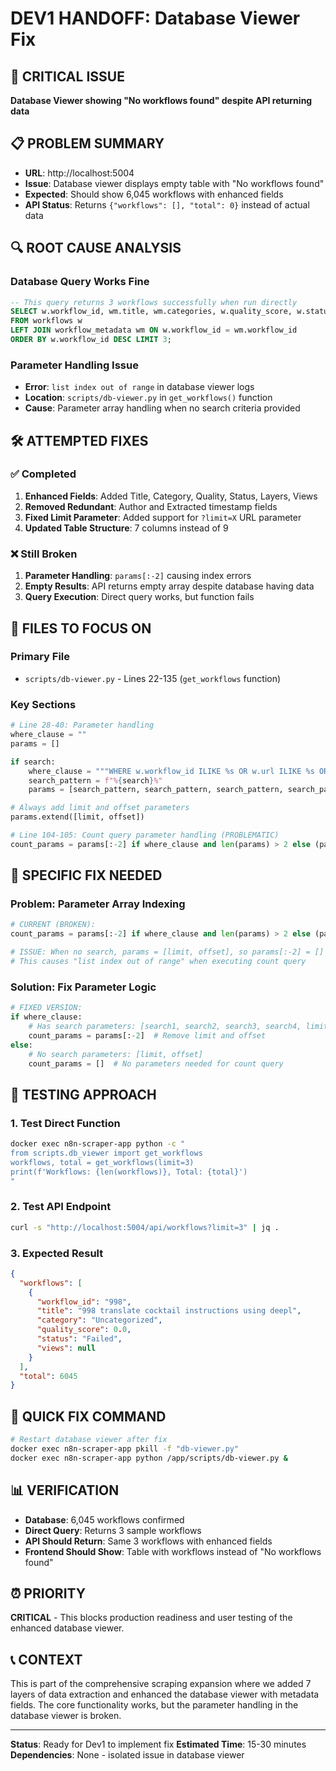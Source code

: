 # DEV1 HANDOFF: Database Viewer Fix

## 🚨 **CRITICAL ISSUE**

**Database Viewer showing "No workflows found" despite API returning data**

## 📋 **PROBLEM SUMMARY**

- **URL**: http://localhost:5004
- **Issue**: Database viewer displays empty table with "No workflows found"
- **Expected**: Should show 6,045 workflows with enhanced fields
- **API Status**: Returns `{"workflows": [], "total": 0}` instead of actual data

## 🔍 **ROOT CAUSE ANALYSIS**

### **Database Query Works Fine**
```sql
-- This query returns 3 workflows successfully when run directly
SELECT w.workflow_id, wm.title, wm.categories, w.quality_score, w.status
FROM workflows w
LEFT JOIN workflow_metadata wm ON w.workflow_id = wm.workflow_id
ORDER BY w.workflow_id DESC LIMIT 3;
```

### **Parameter Handling Issue**
- **Error**: `list index out of range` in database viewer logs
- **Location**: `scripts/db-viewer.py` in `get_workflows()` function
- **Cause**: Parameter array handling when no search criteria provided

## 🛠️ **ATTEMPTED FIXES**

### ✅ **Completed**
1. **Enhanced Fields**: Added Title, Category, Quality, Status, Layers, Views
2. **Removed Redundant**: Author and Extracted timestamp fields
3. **Fixed Limit Parameter**: Added support for `?limit=X` URL parameter
4. **Updated Table Structure**: 7 columns instead of 9

### ❌ **Still Broken**
1. **Parameter Handling**: `params[:-2]` causing index errors
2. **Empty Results**: API returns empty array despite database having data
3. **Query Execution**: Direct query works, but function fails

## 📁 **FILES TO FOCUS ON**

### **Primary File**
- `scripts/db-viewer.py` - Lines 22-135 (`get_workflows` function)

### **Key Sections**
```python
# Line 28-40: Parameter handling
where_clause = ""
params = []

if search:
    where_clause = """WHERE w.workflow_id ILIKE %s OR w.url ILIKE %s OR wm.title ILIKE %s OR wm.author_name ILIKE %s"""
    search_pattern = f"%{search}%"
    params = [search_pattern, search_pattern, search_pattern, search_pattern]

# Always add limit and offset parameters
params.extend([limit, offset])

# Line 104-105: Count query parameter handling (PROBLEMATIC)
count_params = params[:-2] if where_clause and len(params) > 2 else (params if where_clause else [])
```

## 🎯 **SPECIFIC FIX NEEDED**

### **Problem**: Parameter Array Indexing
```python
# CURRENT (BROKEN):
count_params = params[:-2] if where_clause and len(params) > 2 else (params if where_clause else [])

# ISSUE: When no search, params = [limit, offset], so params[:-2] = []
# This causes "list index out of range" when executing count query
```

### **Solution**: Fix Parameter Logic
```python
# FIXED VERSION:
if where_clause:
    # Has search parameters: [search1, search2, search3, search4, limit, offset]
    count_params = params[:-2]  # Remove limit and offset
else:
    # No search parameters: [limit, offset]
    count_params = []  # No parameters needed for count query
```

## 🧪 **TESTING APPROACH**

### **1. Test Direct Function**
```bash
docker exec n8n-scraper-app python -c "
from scripts.db_viewer import get_workflows
workflows, total = get_workflows(limit=3)
print(f'Workflows: {len(workflows)}, Total: {total}')
"
```

### **2. Test API Endpoint**
```bash
curl -s "http://localhost:5004/api/workflows?limit=3" | jq .
```

### **3. Expected Result**
```json
{
  "workflows": [
    {
      "workflow_id": "998",
      "title": "998 translate cocktail instructions using deepl",
      "category": "Uncategorized",
      "quality_score": 0.0,
      "status": "Failed",
      "views": null
    }
  ],
  "total": 6045
}
```

## 🚀 **QUICK FIX COMMAND**

```bash
# Restart database viewer after fix
docker exec n8n-scraper-app pkill -f "db-viewer.py"
docker exec n8n-scraper-app python /app/scripts/db-viewer.py &
```

## 📊 **VERIFICATION**

- **Database**: 6,045 workflows confirmed
- **Direct Query**: Returns 3 sample workflows
- **API Should Return**: Same 3 workflows with enhanced fields
- **Frontend Should Show**: Table with workflows instead of "No workflows found"

## ⏰ **PRIORITY**

**CRITICAL** - This blocks production readiness and user testing of the enhanced database viewer.

## 📞 **CONTEXT**

This is part of the comprehensive scraping expansion where we added 7 layers of data extraction and enhanced the database viewer with metadata fields. The core functionality works, but the parameter handling in the database viewer is broken.

---

**Status**: Ready for Dev1 to implement fix
**Estimated Time**: 15-30 minutes
**Dependencies**: None - isolated issue in database viewer






